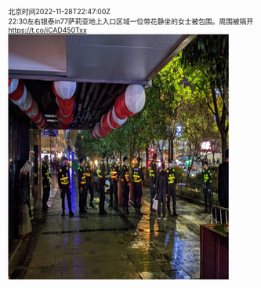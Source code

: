 北京时间2022-11-28T22:47:00Z<br>22:30左右银泰in77萨莉亚地上入口区域一位带花静坐的女士被包围。周围被隔开 https://t.co/iCAD450Txx<br><img src='/temp/image/2022/o-Month-11/1597240649161797632_0.jpg' width='450' height='500'><br><br>
